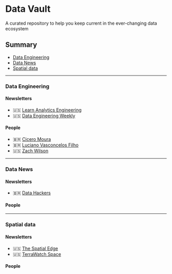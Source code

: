 # Data Vault
A curated repository to help you keep current in the ever-changing data ecosystem

## Summary

* [Data Engineering](#data-engineer)
* [Data News](#data-news)
* [Spatial data](#spatial-data)

---
### Data Engineering

#### Newsletters

* :us: [Learn Analytics Engineering](https://learnanalyticsengineering.substack.com/subscribe)
* :us: [Data Engineering Weekly](https://www.dataengineeringweekly.com/subscribe)

#### People
* :brazil: [Cicero Moura](https://www.linkedin.com/in/cicero-moura/)
* :brazil: [Luciano Vasconcelos Filho](https://www.linkedin.com/in/lucianovasconcelosf/)
* :us: [Zach Wilson](https://www.linkedin.com/in/eczachly/)

---
### Data News

#### Newsletters
* :brazil: [Data Hackers](https://www.datahackers.news/)

#### People

---
### Spatial data

#### Newsletters

* :us: [The Spatial Edge](https://yohaniddawela.substack.com/subscribe)
* :us: [TerraWatch Space](https://newsletter.terrawatchspace.com/subscribe)

#### People



